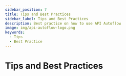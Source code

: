 ```yaml
---
sidebar_position: 7
title: Tips and Best Practices
sidebar_label: Tips and Best Practices
description: Best practice on how to use API Autoflow
image: img/api-autoflow-logo.png
keywords:
  - Tips
  - Best Practice
---
```


# Tips and Best Practices
